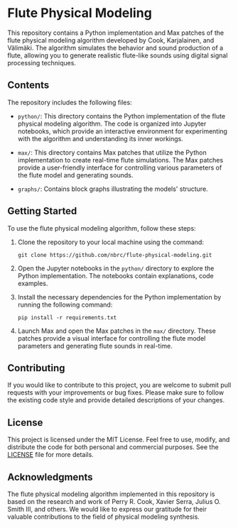 # Flute Physical Modeling

This repository contains a Python implementation and Max patches of the flute physical modeling algorithm developed by Cook, Karjalainen, and Välimäki. The algorithm simulates the behavior and sound production of a flute, allowing you to generate realistic flute-like sounds using digital signal processing techniques.

## Contents

The repository includes the following files:

- `python/`: This directory contains the Python implementation of the flute physical modeling algorithm. The code is organized into Jupyter notebooks, which provide an interactive environment for experimenting with the algorithm and understanding its inner workings.

- `max/`: This directory contains Max patches that utilize the Python implementation to create real-time flute simulations. The Max patches provide a user-friendly interface for controlling various parameters of the flute model and generating sounds.

- `graphs/`: Contains block graphs illustrating the models' structure.

## Getting Started

To use the flute physical modeling algorithm, follow these steps:

1. Clone the repository to your local machine using the command: 
   ```
   git clone https://github.com/nbrc/flute-physical-modeling.git
   ```

2. Open the Jupyter notebooks in the `python/` directory to explore the Python implementation. The notebooks contain explanations, code examples.

3. Install the necessary dependencies for the Python implementation by running the following command:
   ```
   pip install -r requirements.txt
   ```

4. Launch Max and open the Max patches in the `max/` directory. These patches provide a visual interface for controlling the flute model parameters and generating flute sounds in real-time.

## Contributing

If you would like to contribute to this project, you are welcome to submit pull requests with your improvements or bug fixes. Please make sure to follow the existing code style and provide detailed descriptions of your changes.

## License

This project is licensed under the MIT License. Feel free to use, modify, and distribute the code for both personal and commercial purposes. See the [LICENSE](LICENSE) file for more details.

## Acknowledgments

The flute physical modeling algorithm implemented in this repository is based on the research and work of Perry R. Cook, Xavier Serra, Julius O. Smith III, and others. We would like to express our gratitude for their valuable contributions to the field of physical modeling synthesis.
